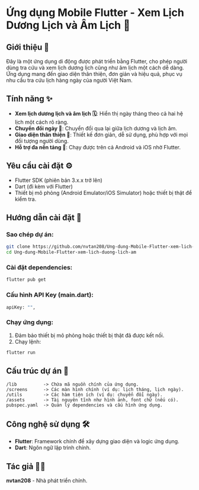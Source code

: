 # Ứng dụng Mobile Flutter - Xem Lịch Dương Lịch và Âm Lịch 📅

## Giới thiệu 🌟
Đây là một ứng dụng di động được phát triển bằng Flutter, cho phép người dùng tra cứu và xem lịch dương lịch cũng như âm lịch một cách dễ dàng. Ứng dụng mang đến giao diện thân thiện, đơn giản và hiệu quả, phục vụ nhu cầu tra cứu lịch hàng ngày của người Việt Nam.

## Tính năng ✨
- **Xem lịch dương lịch và âm lịch 🗓️**: Hiển thị ngày tháng theo cả hai hệ lịch một cách rõ ràng.
- **Chuyển đổi ngày 🔄**: Chuyển đổi qua lại giữa lịch dương và lịch âm.
- **Giao diện thân thiện 🎨**: Thiết kế đơn giản, dễ sử dụng, phù hợp với mọi đối tượng người dùng.
- **Hỗ trợ đa nền tảng 📱**: Chạy được trên cả Android và iOS nhờ Flutter.

## Yêu cầu cài đặt ⚙️
- Flutter SDK (phiên bản 3.x.x trở lên)
- Dart (đi kèm với Flutter)
- Thiết bị mô phỏng (Android Emulator/iOS Simulator) hoặc thiết bị thật để kiểm tra.

## Hướng dẫn cài đặt 🚀
### Sao chép dự án:
```bash
git clone https://github.com/nvtan208/Ung-dung-Mobile-Flutter-xem-lich-duong-lich-am.git
cd Ung-dung-Mobile-Flutter-xem-lich-duong-lich-am
```

### Cài đặt dependencies:
```bash
flutter pub get
```

### Cấu hình API Key (main.dart):
```bash
apiKey: "",
```

### Chạy ứng dụng:
1. Đảm bảo thiết bị mô phỏng hoặc thiết bị thật đã được kết nối.
2. Chạy lệnh:
```bash
flutter run
```

## Cấu trúc dự án 📂
```
/lib          -> Chứa mã nguồn chính của ứng dụng.
/screens      -> Các màn hình chính (ví dụ: lịch tháng, lịch ngày).
/utils        -> Các hàm tiện ích (ví dụ: chuyển đổi ngày).
/assets       -> Tài nguyên tĩnh như hình ảnh, font chữ (nếu có).
pubspec.yaml  -> Quản lý dependencies và cấu hình ứng dụng.
```

## Công nghệ sử dụng 🛠️
- **Flutter**: Framework chính để xây dựng giao diện và logic ứng dụng.
- **Dart**: Ngôn ngữ lập trình chính.


## Tác giả 👨‍💻
**nvtan208** - Nhà phát triển chính.

